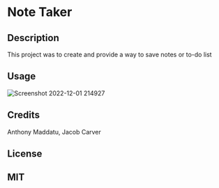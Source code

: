 # Note Taker

## Description

This project was to create and provide a way to save notes or to-do list


## Usage

![Screenshot 2022-12-01 214927](https://user-images.githubusercontent.com/84696281/205207084-4a121152-e8c6-4684-82d4-4c960d7d31e6.png)


## Credits
Anthony Maddatu, Jacob Carver

## License

MIT
---
